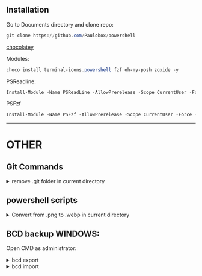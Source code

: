 ## Installation
Go to Documents directory and clone repo:
```ps1
git clone https://github.com/Paulobox/powershell
```

[chocolatey](https://chocolatey.org/install)

Modules:
```ps1
choco install terminal-icons.powershell fzf oh-my-posh zoxide -y
```

PSReadline:
```ps1
Install-Module -Name PSReadLine -AllowPrerelease -Scope CurrentUser -Force -SkipPublisherCheck
```

PSFzf
```ps1
Install-Module -Name PSFzf -AllowPrerelease -Scope CurrentUser -Force -SkipPublisherCheck
```

---

# OTHER

## Git Commands

<details><summary>remove .git folder in current directory</summary>
  
```powershell
Remove-Item -Path .\.git -Recurse -Force
```

</details>

## powershell scripts

<details><summary>Convert from .png to .webp in current directory</summary>

```
[cwebp for windows](https://storage.googleapis.com/downloads.webmproject.org/releases/webp/libwebp-1.4.0-windows-x64.zip)
```
  
```powershell
$outputDirectory = $PWD.Path
if (-not (Test-Path $outputDirectory)) {
    New-Item -ItemType Directory -Force -Path $outputDirectory
}
Get-ChildItem *.png | ForEach-Object {
    & "cwebp.exe" -q 70 -o (Join-Path -Path $outputDirectory -ChildPath "$($_.BaseName).webp") $_.FullName
}
```
  
</details>

## BCD backup WINDOWS:
Open CMD as administrator:
<details><summary>bcd export</summary>
bcdedit /export "%UserProfile%\Desktop\MyBCDEdit.bcd"
</details>

<details><summary>bcd import</summary>
bcdedit /import "<full path of BCD file>"
bcdedit /import "%UserProfile%\Desktop\MyBCDEdit.bcd"
</details>
